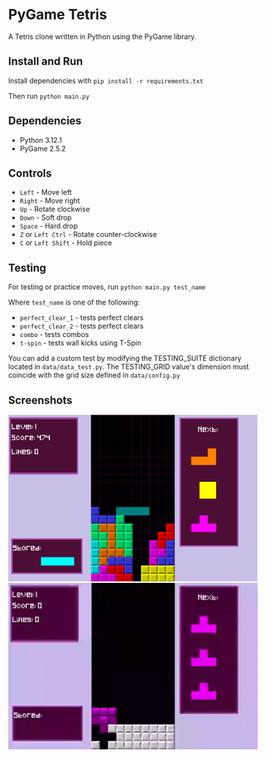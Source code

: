 # PyGame Tetris

A Tetris clone written in Python using the PyGame library.

## Install and Run

Install dependencies with ``pip install -r requirements.txt``

Then run ``python main.py``

## Dependencies

- Python 3.12.1
- PyGame 2.5.2

## Controls

- ``Left`` - Move left
- ``Right`` - Move right
- ``Up`` - Rotate clockwise
- ``Down`` - Soft drop
- ``Space`` - Hard drop
- ``Z`` or ``Left Ctrl`` - Rotate counter-clockwise
- ``C`` or ``Left Shift`` - Hold piece

## Testing

For testing or practice moves, run ``python main.py test_name``

Where ``test_name`` is one of the following:

- ``perfect_clear_1`` - tests perfect clears
- ``perfect_clear_2`` - tests perfect clears
- ``combo``   - tests combos
- ``t-spin``  - tests wall kicks using T-Spin

You can add a custom test by modifying the TESTING_SUITE dictionary located in ``data/data_test.py``. The TESTING_GRID value's dimension must coincide with the grid size defined in ``data/config.py``

## Screenshots
![Gameplay](img/gameplay.png)
![Testing](img/t-spin.gif)

